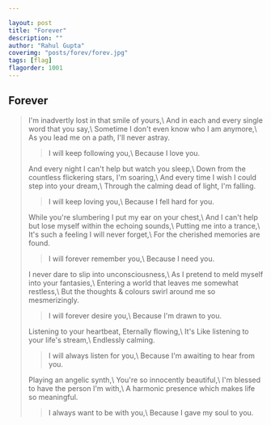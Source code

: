 ```yaml
---

layout: post
title: "Forever"
description: ""
author: "Rahul Gupta"
coverimg: "posts/forev/forev.jpg"
tags: [flag]
flagorder: 1001
---
```


## Forever
> I'm inadvertly lost in that smile of yours,\\
  And in each and every single word that you say,\\
  Sometime I don't even know who I am anymore,\\
  As you lead me on a path, I'll never astray.
>
>> I will keep following you,\\
   Because I love you.
>
> And every night I can't help but watch you sleep,\\
  Down from the countless flickering stars, I'm soaring,\\
  And every time I wish I could step into your dream,\\
  Through the calming dead of light, I'm falling.
>
>> I will keep loving you,\\
   Because I fell hard for you.
>
> While you're slumbering I put my ear on your chest,\\
  And I can't help but lose myself within the echoing sounds,\\
  Putting me into a trance,\\
  It's such a feeling I will never forget,\\
  For the cherished memories are found.
>
>> I will forever remember you,\\
   Because I need you.
>
> I never dare to slip into unconsciousness,\\
  As I pretend to meld myself into your fantasies,\\
  Entering a world that leaves me somewhat restless,\\
  But the thoughts & colours swirl around me so mesmerizingly.
>
>> I will forever desire you,\\
   Because I'm drawn to you.
>
> Listening to your heartbeat, Eternally flowing,\\
  It's Like listening to your life's stream,\\
  Endlessly calming.
>
>> I will always listen for you,\\
   Because I'm awaiting to hear from you.
>
> Playing an angelic synth,\\
  You're so innocently beautiful,\\
  I'm blessed to have the person I'm with,\\
  A harmonic presence which makes life so meaningful.
>
>> I always want to be with you,\\
   Because I gave my soul to you.
